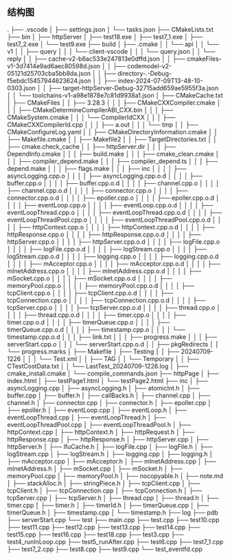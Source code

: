 ## 结构图

.
├── .vscode
│   ├── settings.json
│   └── tasks.json
├── CMakeLists.txt
├── bin
│   ├── httpServer
│   ├── test18.exe
│   ├── test7_1.exe
│   ├── test7_2.exe
│   └── test9.exe
├── build
│   ├── .cmake
│   │   └── api
│   │       └── v1
│   │           ├── query
│   │           │   └── client-vscode
│   │           │       └── query.json
│   │           └── reply
│   │               ├── cache-v2-b6ac533e247813e0dffd.json
│   │               ├── cmakeFiles-v1-3d7414e9ad6aec80598d.json
│   │               ├── codemodel-v2-05121d25703cba5bb8da.json
│   │               ├── directory-.-Debug-f5ebdc15457944623624.json
│   │               ├── index-2024-07-09T13-48-10-0303.json
│   │               ├── target-httpServer-Debug-32715add659ae5955f3a.json
│   │               └── toolchains-v1-a98e1878e7c81d9938a1.json
│   ├── CMakeCache.txt
│   ├── CMakeFiles
│   │   ├── 3.28.3
│   │   │   ├── CMakeCXXCompiler.cmake
│   │   │   ├── CMakeDetermineCompilerABI_CXX.bin
│   │   │   ├── CMakeSystem.cmake
│   │   │   └── CompilerIdCXX
│   │   │       ├── CMakeCXXCompilerId.cpp
│   │   │       ├── a.out
│   │   │       └── tmp
│   │   ├── CMakeConfigureLog.yaml
│   │   ├── CMakeDirectoryInformation.cmake
│   │   ├── Makefile.cmake
│   │   ├── Makefile2
│   │   ├── TargetDirectories.txt
│   │   ├── cmake.check_cache
│   │   ├── httpServer.dir
│   │   │   ├── DependInfo.cmake
│   │   │   ├── build.make
│   │   │   ├── cmake_clean.cmake
│   │   │   ├── compiler_depend.make
│   │   │   ├── compiler_depend.ts
│   │   │   ├── depend.make
│   │   │   ├── flags.make
│   │   │   ├── inc
│   │   │   │   ├── asyncLogging.cpp.o
│   │   │   │   ├── asyncLogging.cpp.o.d
│   │   │   │   ├── buffer.cpp.o
│   │   │   │   ├── buffer.cpp.o.d
│   │   │   │   ├── channel.cpp.o
│   │   │   │   ├── channel.cpp.o.d
│   │   │   │   ├── connector.cpp.o
│   │   │   │   ├── connector.cpp.o.d
│   │   │   │   ├── epoller.cpp.o
│   │   │   │   ├── epoller.cpp.o.d
│   │   │   │   ├── eventLoop.cpp.o
│   │   │   │   ├── eventLoop.cpp.o.d
│   │   │   │   ├── eventLoopThread.cpp.o
│   │   │   │   ├── eventLoopThread.cpp.o.d
│   │   │   │   ├── eventLoopThreadPool.cpp.o
│   │   │   │   ├── eventLoopThreadPool.cpp.o.d
│   │   │   │   ├── httpContext.cpp.o
│   │   │   │   ├── httpContext.cpp.o.d
│   │   │   │   ├── httpResponse.cpp.o
│   │   │   │   ├── httpResponse.cpp.o.d
│   │   │   │   ├── httpServer.cpp.o
│   │   │   │   ├── httpServer.cpp.o.d
│   │   │   │   ├── logFile.cpp.o
│   │   │   │   ├── logFile.cpp.o.d
│   │   │   │   ├── logStream.cpp.o
│   │   │   │   ├── logStream.cpp.o.d
│   │   │   │   ├── logging.cpp.o
│   │   │   │   ├── logging.cpp.o.d
│   │   │   │   ├── mAcceptor.cpp.o
│   │   │   │   ├── mAcceptor.cpp.o.d
│   │   │   │   ├── mInetAddress.cpp.o
│   │   │   │   ├── mInetAddress.cpp.o.d
│   │   │   │   ├── mSocket.cpp.o
│   │   │   │   ├── mSocket.cpp.o.d
│   │   │   │   ├── memoryPool.cpp.o
│   │   │   │   ├── memoryPool.cpp.o.d
│   │   │   │   ├── tcpClient.cpp.o
│   │   │   │   ├── tcpClient.cpp.o.d
│   │   │   │   ├── tcpConnection.cpp.o
│   │   │   │   ├── tcpConnection.cpp.o.d
│   │   │   │   ├── tcpServer.cpp.o
│   │   │   │   ├── tcpServer.cpp.o.d
│   │   │   │   ├── thread.cpp.o
│   │   │   │   ├── thread.cpp.o.d
│   │   │   │   ├── timer.cpp.o
│   │   │   │   ├── timer.cpp.o.d
│   │   │   │   ├── timerQueue.cpp.o
│   │   │   │   ├── timerQueue.cpp.o.d
│   │   │   │   ├── timestamp.cpp.o
│   │   │   │   └── timestamp.cpp.o.d
│   │   │   ├── link.txt
│   │   │   ├── progress.make
│   │   │   ├── serverStart.cpp.o
│   │   │   └── serverStart.cpp.o.d
│   │   ├── pkgRedirects
│   │   └── progress.marks
│   ├── Makefile
│   ├── Testing
│   │   ├── 20240709-1226
│   │   │   └── Test.xml
│   │   ├── TAG
│   │   └── Temporary
│   │       ├── CTestCostData.txt
│   │       └── LastTest_20240709-1226.log
│   ├── cmake_install.cmake
│   └── compile_commands.json
├── httpPage
│   ├── index.html
│   ├── testPage1.html
│   └── testPage2.html
├── inc
│   ├── asyncLogging.cpp
│   ├── asyncLogging.h
│   ├── atomicInt.h
│   ├── buffer.cpp
│   ├── buffer.h
│   ├── callBacks.h
│   ├── channel.cpp
│   ├── channel.h
│   ├── connector.cpp
│   ├── connector.h
│   ├── epoller.cpp
│   ├── epoller.h
│   ├── eventLoop.cpp
│   ├── eventLoop.h
│   ├── eventLoopThread.cpp
│   ├── eventLoopThread.h
│   ├── eventLoopThreadPool.cpp
│   ├── eventLoopThreadPool.h
│   ├── httpContext.cpp
│   ├── httpContext.h
│   ├── httpRequest.h
│   ├── httpResponse.cpp
│   ├── httpResponse.h
│   ├── httpServer.cpp
│   ├── httpServer.h
│   ├── lfuCache.h
│   ├── logFile.cpp
│   ├── logFile.h
│   ├── logStream.cpp
│   ├── logStream.h
│   ├── logging.cpp
│   ├── logging.h
│   ├── mAcceptor.cpp
│   ├── mAcceptor.h
│   ├── mInetAddress.cpp
│   ├── mInetAddress.h
│   ├── mSocket.cpp
│   ├── mSocket.h
│   ├── memoryPool.cpp
│   ├── memoryPool.h
│   ├── nocopyable.h
│   ├── note.md
│   ├── stackAlloc.h
│   ├── stringPiece.h
│   ├── tcpClient.cpp
│   ├── tcpClient.h
│   ├── tcpConnection.cpp
│   ├── tcpConnection.h
│   ├── tcpServer.cpp
│   ├── tcpServer.h
│   ├── thread.cpp
│   ├── thread.h
│   ├── timer.cpp
│   ├── timer.h
│   ├── timerId.h
│   ├── timerQueue.cpp
│   ├── timerQueue.h
│   ├── timestamp.cpp
│   └── timestamp.h
├── log
├── pdb
├── serverStart.cpp
└── test
    ├── main.cpp
    ├── test.cpp
    ├── test10.cpp
    ├── test11.cpp
    ├── test12.cpp
    ├── test13.cpp
    ├── test14.cpp
    ├── test15.cpp
    ├── test16.cpp
    ├── test18.cpp
    ├── test3.cpp
    ├── test4_runInLoop.cpp
    ├── test5_runAfter.cpp
    ├── test6.cpp
    ├── test7_1.cpp
    ├── test7_2.cpp
    ├── test8.cpp
    ├── test9.cpp
    └── test_eventfd.cpp
